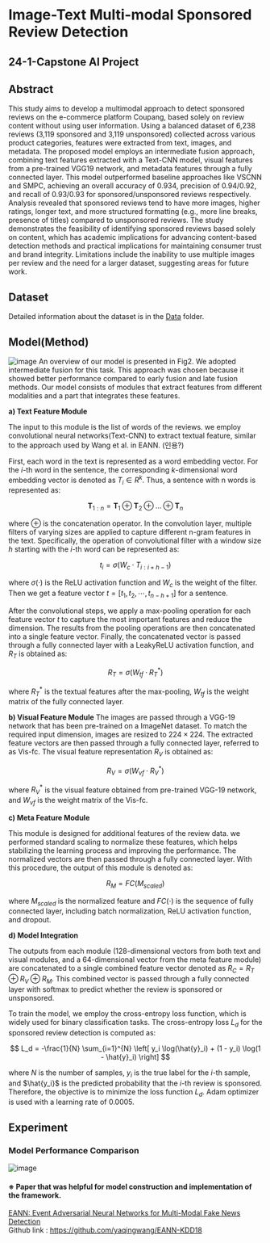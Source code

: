 # Image-Text Multi-modal Sponsored Review Detection
##  24-1-Capstone AI Project

## Abstract
This study aims to develop a multimodal approach to detect sponsored reviews on the e-commerce platform Coupang, based solely on review content without using user information. Using a balanced dataset of 6,238 reviews (3,119 sponsored and 3,119 unsponsored) collected across various product categories, features were extracted from text, images, and metadata. The proposed model employs an intermediate fusion approach, combining text features extracted with a Text-CNN model, visual features from a pre-trained VGG19 network, and metadata features through a fully connected layer. This model outperformed baseline approaches like VSCNN and SMPC, achieving an overall accuracy of 0.934, precision of 0.94/0.92, and recall of 0.93/0.93 for sponsored/unsponsored reviews respectively. Analysis revealed that sponsored reviews tend to have more images, higher ratings, longer text, and more structured formatting (e.g., more line breaks, presence of titles) compared to unsponsored reviews. The study demonstrates the feasibility of identifying sponsored reviews based solely on content, which has academic implications for advancing content-based detection methods and practical implications for maintaining consumer trust and brand integrity. Limitations include the inability to use multiple images per review and the need for a larger dataset, suggesting areas for future work.

## Dataset
Detailed information about the dataset is in the [Data](https://github.com/Kim-Bogeun/24-1-Capstone/tree/main/Data) folder.

## Model(Method)
![image](https://github.com/Kim-Bogeun/24-1-Capstone/assets/127417159/70c1ab9a-d850-43cd-a7d4-2158f6870776)
An overview of our model is presented in Fig2. We adopted intermediate fusion for this task. This approach was chosen because it showed better performance compared to early fusion and late fusion methods. Our model consists of modules that extract features from different modalities and a part that integrates these features.

**a) Text Feature Module**

The input to this module is the list of words of the reviews. we employ convolutional neural networks(Text-CNN) to extract textual feature, similar to the approach used by Wang et al. in EANN. (인용?) 

First, each word in the text is represented as a word embedding vector. For the $i$-th word in the sentence, the corresponding $k$-dimensional word embedding vector is denoted as $T_i \in R^k$. Thus, a sentence with n words is represented as:

$$
\mathbf{T}_{1:n} = \mathbf{T}_1 \oplus \mathbf{T}_2 \oplus \ldots \oplus \mathbf{T}_n
$$

where $\oplus$ is the concatenation operator. In the convolution layer, multiple filters of varying sizes are applied to capture different n-gram features in the text. Specifically, the operation of convolutional filter with a window size $h$ starting with the $i$-th word can be represented as:

$$
t_i = \sigma(W_c \cdot T_{i:i+h-1})
$$

where $\sigma(·)$ is the ReLU activation function and $W_c$ is the weight of the filter. Then we get a feature vector $t = [t_1, t_2, \cdots ,t_{n-h+1}]$ for a sentence.

After the convolutional steps, we apply a max-pooling operation for each feature vector $t$ to capture the most important features and reduce the dimension. The results from the pooling operations are then concatenated into a single feature vector. Finally, the concatenated vector is passed through a fully connected layer with a LeakyReLU activation function, and $R_T$ is obtained as:

$$
R_T = \sigma(W_{tf} \cdot R^\ast_T)
$$

where ${R^\ast_T}$ is the textual features after the max-pooling, $W_{tf}$ is the weight matrix of the fully connected layer.

**b) Visual Feature Module**
The images are passed through a VGG-19 network that has been pre-trained on a ImageNet dataset. To match the required input dimension, images are resized to $224 \times 224$. The extracted feature vectors are then passed through a fully connected layer, referred to as Vis-fc. The visual feature representation $R_V$ is obtained as:

$$
R_V = \sigma(W_{vf} \cdot R^\ast_{V})
$$

where ${R^\ast_V}$ is the visual feature obtained from pre-trained VGG-19 network, and $W_{vf}$ is the weight matrix of the Vis-fc.

**c) Meta Feature Module**

This module is designed for additional features of the review data. we performed standard scaling to normalize these features, which helps stabilizing the learning process and improving the performance. The normalized vectors are then passed through a fully connected layer. With this procedure, the output of this module is denoted as:

$$
R_M = FC(M_{scaled})
$$

where $M_{scaled}$ is the normalized feature and $FC(\cdot)$ is the sequence of fully connected layer, including batch normalization, ReLU activation function, and dropout.

**d) Model Integration**

The outputs from each module (128-dimensional vectors from both text and visual modules, and a 64-dimensional vector from the meta feature module) are concatenated to a single combined feature vector denoted as $R_C=R_T \oplus R_V  \oplus R_M$. This combined vector is passed through a fully connected layer with softmax to predict whether the review is sponsored or unsponsored.

To train the model, we employ the cross-entropy loss function, which is widely used for binary classification tasks. The cross-entropy loss $L_d$ for the sponsored review detection is computed as:

$$
L_d = -\frac{1}{N} \sum_{i=1}^{N} \left[ y_i \log(\hat{y}_i) + (1 - y_i) \log(1 - \hat{y}_i) \right]
$$

where $N$ is the number of samples, $y_i$ is the true label for the $i$-th sample, and $\hat{y_i}$ is the predicted probability that the $i$-th review is sponsored. Therefore, the objective is to minimize the  loss function $L_d$. Adam optimizer is used with a learning rate of 0.0005.


## Experiment
### Model Performance Comparison
![image](https://github.com/Kim-Bogeun/24-1-Capstone/assets/127417159/1a22a4d6-b672-477f-813f-b3113d309e85)




   
#### ※ Paper that was helpful for model construction and implementation of the framework.
[EANN: Event Adversarial Neural Networks for Multi-Modal Fake News Detection](https://dl.acm.org/citation.cfm?id=3219819.3219903)     
Github link : https://github.com/yaqingwang/EANN-KDD18

